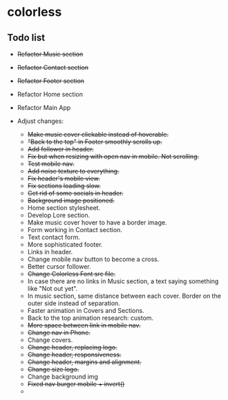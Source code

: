 # colorless

## Todo list

- ~~Refactor Music section~~
- ~~Refactor Contact section~~
- ~~Refactor Footer section~~
- Refactor Home section
- Refactor Main App


- Adjust changes:
  - ~~Make music cover clickable instead of hoverable.~~
  - ~~"Back to the top" in Footer smoothly scrolls up.~~
  - ~~Add follower in header.~~
  - ~~Fix but when resizing with open nav in mobile. Not scrolling.~~
  - ~~Test mobile nav.~~
  - ~~Add noise texture to everything.~~
  - ~~Fix header's mobile view.~~
  - ~~Fix sections loading slow.~~
  - ~~Get rid of some socials in header.~~
  - ~~Background image positioned.~~
  - Home section stylesheet.
  - Develop Lore section.
  - Make music cover hover to have a border image.
  - Form working in Contact section.
  - Text contact form.
  - More sophisticated footer.
  - Links in header.
  - Change mobile nav button to become a cross.
  - Better cursor follower.
  - ~~Change Colorless Font src file.~~
  - In case there are no links in Music section, a text saying something like "Not out yet".
  - In music section, same distance between each cover. Border on the outer side instead of separation.
  - Faster animation in Covers and Sections.
  - Back to the top animation research: custom.
  - ~~More space between link in mobile nav.~~
  - ~~Change nav in Phone.~~
  - Change covers.
  - ~~Change header, replacing logo.~~
  - ~~Change header, responsiveness.~~
  - ~~Change header, margins and alignment.~~
  - ~~Change size logo.~~
  - Change background img
  - ~~Fixed nav burger mobile + invert()~~
  - 